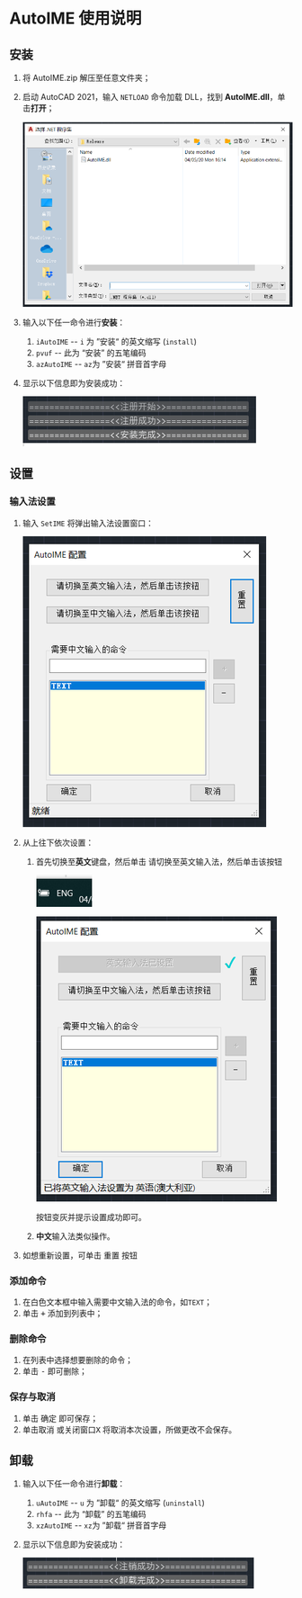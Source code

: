 # AutoIME 使用说明

## 安装

1. 将 AutoIME.zip 解压至任意文件夹；

2. 启动 AutoCAD 2021，输入 `NETLOAD` 命令加载 DLL，找到 **AutoIME.dll**，单击**打开**；

   <img src="README/image-20200504225008546.png" alt="image-NETLOAD" style="zoom: 67%;" />

3. 输入以下任一命令进行**安装**：

   1. `iAutoIME` -- `i` 为 ”安装“ 的英文缩写 (`install`)
   2. `pvuf` -- 此为 “安装” 的五笔编码
   3. `azAutoIME` -- `az`为 ”安装“ 拼音首字母

4. 显示以下信息即为安装成功：

   ![image-20200504225646626](README/image-20200504225646626.png)

## 设置

### 输入法设置

1. 输入 `SetIME` 将弹出输入法设置窗口：

   ![image-SETIME](README/image-20200504225940173.png)

2. 从上往下依次设置：

   1. 首先切换至**英文**键盘，然后单击  <kbd>请切换至英文输入法，然后单击该按钮</kbd> 

      ![image-20200504230152017](README/image-20200504230152017.png)

      ![image-20200504230254411](README/image-20200504230254411.png)

      按钮变灰并提示设置成功即可。

   2. **中文**输入法类似操作。
   
3. 如想重新设置，可单击 <kbd>重置</kbd> 按钮

### 添加命令

1. 在白色文本框中输入需要中文输入法的命令，如`TEXT`；
2. 单击 <kbd>+</kbd> 添加到列表中；

### 删除命令

1. 在列表中选择想要删除的命令；
2. 单击 <kbd>-</kbd> 即可删除；

### 保存与取消

1. 单击 <kbd>确定</kbd> 即可保存；
2. 单击<kbd>取消</kbd> 或关闭窗口<kbd>X</kbd> 将取消本次设置，所做更改不会保存。

## 卸载

1. 输入以下任一命令进行**卸载**：

   1. `uAutoIME` -- `u` 为 ”卸载“ 的英文缩写 (`uninstall`)
   2. `rhfa` -- 此为 “卸载” 的五笔编码
   3. `xzAutoIME` -- `xz`为 ”卸载“ 拼音首字母

2. 显示以下信息即为安装成功：

   ![image-20200504231359788](README/image-20200504231359788.png)